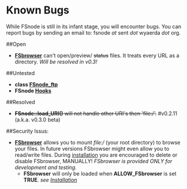 Known Bugs
==========
While FSnode is still in its infant stage, you will encounter bugs. You can report bugs by sending an email to: fsnode *at* sent *dot* wyaerda *dot* org.

##Open
- **[FSbrowser](https://github.com/sentfanwyaerda/FSnode/blob/master/manual/FSbrowser.md)** can't open/preview/ ~~status~~ files. It treats every URL as a directory. *Will be resolved in v0.3!*

##Untested
- **class [FSnode_ftp](https://github.com/sentfanwyaerda/FSnode/blob/master/manual/FSnode_ftp.md)**
- **FSnode [Hooks](https://github.com/sentfanwyaerda/FSnode/blob/master/manual/Hooks.md)**

##Resolved
- ~~**FSnode::load_URI()** will not handle other URI's then 'file:/'.~~ #v0.2.11 (a.k.a. v0.3.0 beta)

##Security Issus:
- **[FSbrowser](https://github.com/sentfanwyaerda/FSnode/blob/master/manual/FSbrowser.md)** allows you to mount *file:/* (your root directory) to browse your files. In future versions FSbrowser might even allow you to read/write files. During [installation](https://github.com/sentfanwyaerda/FSnode/blob/master/manual/Installation.md) you are encouraged to delete or disable FSbrowser, MANUALLY! *FSbrowser is provided ONLY for development and testing.*
	- **FSbrowser** will only be loaded when **ALLOW_FSbrowser** is set **TRUE**. *see [Installation](https://github.com/sentfanwyaerda/FSnode/blob/master/manual/Installation.md)*